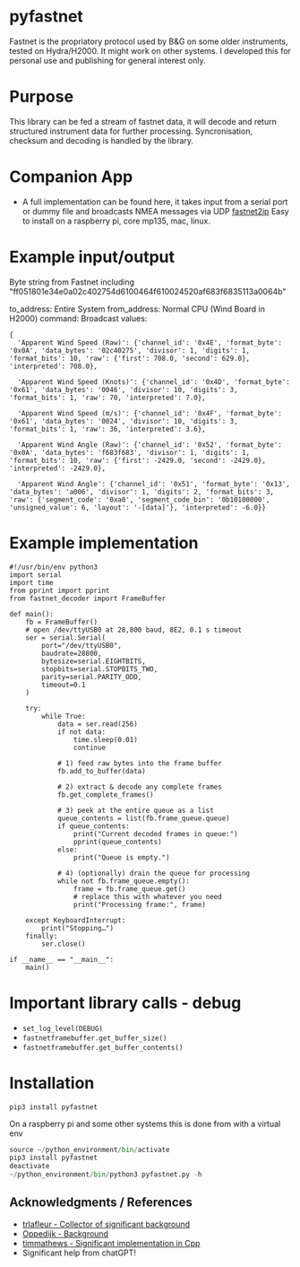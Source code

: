 # pyfastnet
Fastnet is the propriatory protocol used by B&G on some older instruments, tested on Hydra/H2000. It might work on other systems. I developed this for personal use and publishing for general interest only. 

# Purpose
This library can be fed a stream of fastnet data, it will decode and return structured instrument data for further processing. Syncronisation, checksum and decoding is handled by the library.

# Companion App
- A full implementation can be found here, it takes input from a serial port or dummy file and broadcasts NMEA messages via UDP [fastnet2ip](https://github.com/ghotihook/fastnet2ip) Easy to install on a raspberry pi, core mp135, mac, linux.

# Example input/output
Byte string from Fastnet including "ff051801e34e0a02c402754d6100464f610024520af683f6835113a0064b"

to_address: Entire System
from_address: Normal CPU (Wind Board in H2000)
command: Broadcast
values: 
```
{
  'Apparent Wind Speed (Raw)': {'channel_id': '0x4E', 'format_byte': '0x0A', 'data_bytes': '02c40275', 'divisor': 1, 'digits': 1, 'format_bits': 10, 'raw': {'first': 708.0, 'second': 629.0}, 'interpreted': 708.0}, 

  'Apparent Wind Speed (Knots)': {'channel_id': '0x4D', 'format_byte': '0x61', 'data_bytes': '0046', 'divisor': 10, 'digits': 3, 'format_bits': 1, 'raw': 70, 'interpreted': 7.0}, 
  
  'Apparent Wind Speed (m/s)': {'channel_id': '0x4F', 'format_byte': '0x61', 'data_bytes': '0024', 'divisor': 10, 'digits': 3, 'format_bits': 1, 'raw': 36, 'interpreted': 3.6}, 
  
  'Apparent Wind Angle (Raw)': {'channel_id': '0x52', 'format_byte': '0x0A', 'data_bytes': 'f683f683', 'divisor': 1, 'digits': 1, 'format_bits': 10, 'raw': {'first': -2429.0, 'second': -2429.0}, 'interpreted': -2429.0}, 
  
  'Apparent Wind Angle': {'channel_id': '0x51', 'format_byte': '0x13', 'data_bytes': 'a006', 'divisor': 1, 'digits': 2, 'format_bits': 3, 'raw': {'segment_code': '0xa0', 'segment_code_bin': '0b10100000', 'unsigned_value': 6, 'layout': '-[data]'}, 'interpreted': -6.0}}
```

# Example implementation
```
#!/usr/bin/env python3
import serial
import time
from pprint import pprint
from fastnet_decoder import FrameBuffer

def main():
    fb = FrameBuffer()
    # open /dev/ttyUSB0 at 28,800 baud, 8E2, 0.1 s timeout
    ser = serial.Serial(
        port="/dev/ttyUSB0",
        baudrate=28800,
        bytesize=serial.EIGHTBITS,
        stopbits=serial.STOPBITS_TWO,
        parity=serial.PARITY_ODD,
        timeout=0.1
    )

    try:
        while True:
            data = ser.read(256)
            if not data:
                time.sleep(0.01)
                continue

            # 1) feed raw bytes into the frame buffer
            fb.add_to_buffer(data)

            # 2) extract & decode any complete frames
            fb.get_complete_frames()

            # 3) peek at the entire queue as a list
            queue_contents = list(fb.frame_queue.queue)
            if queue_contents:
                print("Current decoded frames in queue:")
                pprint(queue_contents)
            else:
                print("Queue is empty.")

            # 4) (optionally) drain the queue for processing
            while not fb.frame_queue.empty():
                frame = fb.frame_queue.get()
                # replace this with whatever you need
                print("Processing frame:", frame)

    except KeyboardInterrupt:
        print("Stopping…")
    finally:
        ser.close()

if __name__ == "__main__":
    main()
```


# Important library calls - debug
- ```set_log_level(DEBUG)```
- ```fastnetframebuffer.get_buffer_size()```
- ```fastnetframebuffer.get_buffer_contents()```



# Installation
```pip3 install pyfastnet```

On a raspberry pi and some other systems this is done from with a virtual env

```python -m venv --system-site-packages ~/python_environment
source ~/python_environment/bin/activate
pip3 install pyfastnet
deactivate
~/python_environment/bin/python3 pyfastnet.py -h 
```


## Acknowledgments / References

- [trlafleur - Collector of significant background](https://github.com/trlafleur) 
- [Oppedijk - Background](https://www.oppedijk.com/bandg/fastnet.html)
- [timmathews - Significant implementation in Cpp](https://github.com/timmathews/bg-fastnet-driver)
- Significant help from chatGPT!